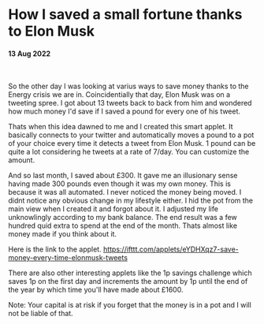 # How I saved a small fortune thanks to Elon Musk

#### 13 Aug 2022

&nbsp;

So the other day I was looking at varius ways to save money thanks to the Energy crisis 
we are in. Coincidentially that day, Elon Musk was on a tweeting spree. I got about 13 tweets back to back from him and 
wondered how much money I'd save if I saved a pound for every one of his tweet.

Thats when this idea dawned to me and I created this smart applet. It basically connects to your twitter and automatically moves a pound to a pot of your choice every time it detects a tweet from Elon Musk. 1 pound can be quite a lot considering he tweets at a rate of 7/day. You can customize the amount.

And so last month, I saved about £300. It gave me an illusionary sense having made 300 pounds even though it was my own money. This is because it was all automated. I never noticed the money being moved. I didnt notice any obvious change in my lifestyle either. I hid the pot from the main view when I created it and forgot about it. I adjusted my life unknowlingly according to my bank balance. The end result was a few hundred quid extra to spend at the end of the month. Thats almost like money made if you think about it.

Here is the link to the applet. https://ifttt.com/applets/eYDHXqz7-save-money-every-time-elonmusk-tweets

There are also other interesting applets like the 1p savings challenge which saves 1p on the first day and increments the amount by 1p until the end of the year by which time you'll have made about £1600.

Note: Your capital is at risk if you forget that the money is in a pot and I will not be liable of that.
